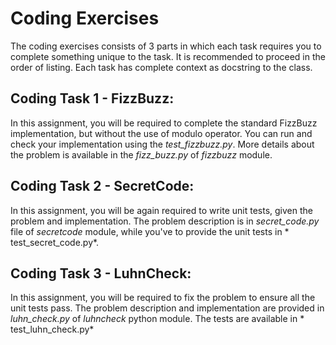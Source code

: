 # Coding Exercises

The coding exercises consists of 3 parts in which each task requires you to complete something unique to the task. It is
recommended to proceed in the order of listing. Each task has complete context as docstring to the class.

## Coding Task 1 - FizzBuzz:

In this assignment, you will be required to complete the standard FizzBuzz implementation, but without the use of modulo
operator. You can run and check your implementation using the *test_fizzbuzz.py*. More details about the problem is
available in the *fizz_buzz.py* of *fizzbuzz* module.

## Coding Task 2 - SecretCode:

In this assignment, you will be again required to write unit tests, given the problem and implementation. The problem
description is in *secret_code.py* file of *secretcode* module, while you've to provide the unit tests in *
test_secret_code.py*.

##  Coding Task 3 - LuhnCheck:

In this assignment, you will be required to fix the problem to ensure all the unit tests pass. The problem description
and implementation are provided in *luhn_check.py* of *luhncheck* python module. The tests are available in *
test_luhn_check.py*

